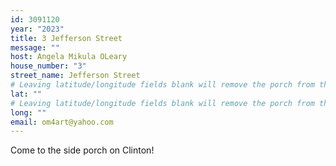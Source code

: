 ```yaml
---
id: 3091120
year: "2023"
title: 3 Jefferson Street
message: ""
host: Angela Mikula OLeary
house_number: "3"
street_name: Jefferson Street
# Leaving latitude/longitude fields blank will remove the porch from the Porchfest map.
lat: ""
# Leaving latitude/longitude fields blank will remove the porch from the Porchfest map.
long: ""
email: om4art@yahoo.com
---
```

Come to the side porch on Clinton!